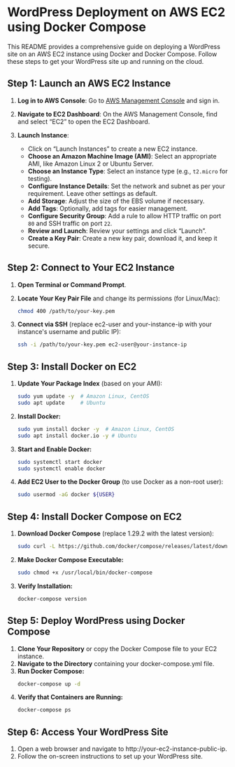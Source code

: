 # WordPress Deployment on AWS EC2 using Docker Compose

This README provides a comprehensive guide on deploying a WordPress site on an AWS EC2 instance using Docker and Docker Compose. Follow these steps to get your WordPress site up and running on the cloud.

## Step 1: Launch an AWS EC2 Instance

1. **Log in to AWS Console**: Go to [AWS Management Console](https://aws.amazon.com/console/) and sign in.

2. **Navigate to EC2 Dashboard**: On the AWS Management Console, find and select “EC2” to open the EC2 Dashboard.

3. **Launch Instance**:
   - Click on “Launch Instances” to create a new EC2 instance.
   - **Choose an Amazon Machine Image (AMI)**: Select an appropriate AMI, like Amazon Linux 2 or Ubuntu Server.
   - **Choose an Instance Type**: Select an instance type (e.g., `t2.micro` for testing).
   - **Configure Instance Details**: Set the network and subnet as per your requirement. Leave other settings as default.
   - **Add Storage**: Adjust the size of the EBS volume if necessary.
   - **Add Tags**: Optionally, add tags for easier management.
   - **Configure Security Group**: Add a rule to allow HTTP traffic on port `80` and SSH traffic on port `22`.
   - **Review and Launch**: Review your settings and click “Launch”.
   - **Create a Key Pair**: Create a new key pair, download it, and keep it secure.

## Step 2: Connect to Your EC2 Instance

1. **Open Terminal or Command Prompt**.

2. **Locate Your Key Pair File** and change its permissions (for Linux/Mac):
   ```bash
   chmod 400 /path/to/your-key.pem
4. **Connect via SSH** (replace ec2-user and your-instance-ip with your instance's username and public IP):
   ```bash
   ssh -i /path/to/your-key.pem ec2-user@your-instance-ip
## Step 3: Install Docker on EC2
1. **Update Your Package Index** (based on your AMI):
   ```bash
   sudo yum update -y  # Amazon Linux, CentOS
   sudo apt update     # Ubuntu
2. **Install Docker:**
   ```bash
   sudo yum install docker -y  # Amazon Linux, CentOS
   sudo apt install docker.io -y # Ubuntu
3. **Start and Enable Docker:**
   ```bash
   sudo systemctl start docker
   sudo systemctl enable docker
4. **Add EC2 User to the Docker Group** (to use Docker as a non-root user):
   ```bash
   sudo usermod -aG docker ${USER}
## Step 4: Install Docker Compose on EC2
1. **Download Docker Compose** (replace 1.29.2 with the latest version):
   ```bash
   sudo curl -L https://github.com/docker/compose/releases/latest/download/docker-compose-$(uname -s)-$(uname -m) -o /usr/local/bin/docker-compose
2. **Make Docker Compose Executable:**
   ```bash
   sudo chmod +x /usr/local/bin/docker-compose
3. **Verify Installation:**
   ```bash
   docker-compose version
## Step 5: Deploy WordPress using Docker Compose
1. **Clone Your Repository** or copy the Docker Compose file to your EC2 instance.
2. **Navigate to the Directory** containing your docker-compose.yml file.
3. **Run Docker Compose:**
   ```bash
   docker-compose up -d
4. **Verify that Containers are Running:**
   ```bash
   docker-compose ps
## Step 6: Access Your WordPress Site
1. Open a web browser and navigate to http://your-ec2-instance-public-ip.
2. Follow the on-screen instructions to set up your WordPress site.
